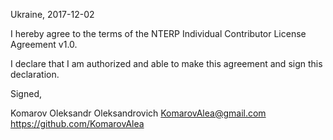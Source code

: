 Ukraine, 2017-12-02

I hereby agree to the terms of the NTERP Individual Contributor License
Agreement v1.0.

I declare that I am authorized and able to make this agreement and sign this
declaration.

Signed,

Komarov Oleksandr Oleksandrovich  KomarovAlea@gmail.com https://github.com/KomarovAlea
